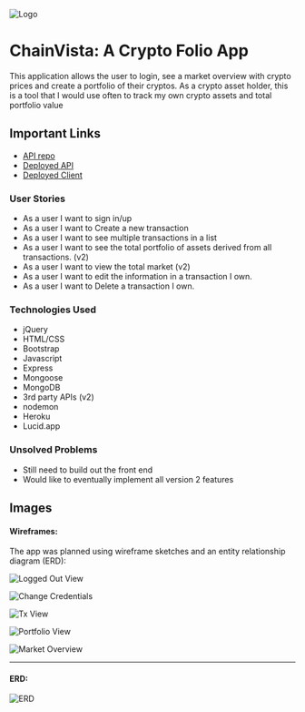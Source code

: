 ![Logo](public/chainvista-logo.png)


# ChainVista: A Crypto Folio App

This application allows the user to login, see a market overview with crypto prices and create a portfolio of their cryptos. As a crypto asset holder, this is a tool that I would use often to track my own crypto assets and total portfolio value

## Important Links

- [API repo](https://github.com/jonsax6/cryptoblox-api)
- [Deployed API](https://cryptoblox-api.herokuapp.com/)
- [Deployed Client](https://jonsax6.github.io/chainvista-client/)

### User Stories

- As a user I want to sign in/up
- As a user I want to Create a new transaction
- As a user I want to see multiple transactions in a list
- As a user I want to see the total portfolio of assets derived from all transactions. (v2)
- As a user I want to view the total market (v2)
- As a user I want to edit the information in a transaction I own.
- As a user I want to Delete a transaction I own.

### Technologies Used

- jQuery
- HTML/CSS
- Bootstrap
- Javascript
- Express
- Mongoose
- MongoDB
- 3rd party APIs (v2)
- nodemon
- Heroku
- Lucid.app

### Unsolved Problems

- Still need to build out the front end
- Would like to eventually implement all version 2 features

## Images

#### Wireframes:

The app was planned using wireframe sketches and an entity relationship diagram (ERD):

![Logged Out View](public/CryptoBlox_Logged-out.png)

![Change Credentials](public/CryptoBlox_change-creds.png)

![Tx View](public/CryptoBlox_tx-view.png)

![Portfolio View](public/CryptoBlox_portfolio-view.png)

![Market Overview](public/CryptoBlox_market-overview_v2.png)


---

#### ERD:

![ERD](public/CryptoBlox%20-%20ERD.png)
